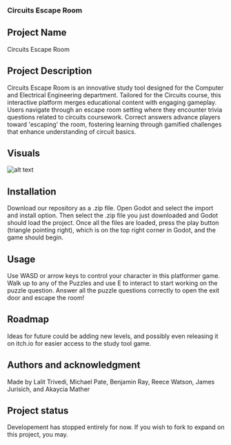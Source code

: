 ### Circuits Escape Room

## Project Name
Circuits Escape Room

## Project  Description
Circuits Escape Room is an innovative study tool designed for the Computer and Electrical Engineering department. Tailored for the Circuits course, this interactive platform merges educational content with engaging gameplay. Users navigate through an escape room setting where they encounter trivia questions related to circuits coursework. Correct answers advance players toward 'escaping' the room, fostering learning through gamified challenges that enhance understanding of circuit basics.

## Visuals
![alt text](https://github.com/lalittrivedi98/circuits-escape-room/blob/main/gameplay.jpg?raw=true)

## Installation
Download our repository as a .zip file. Open Godot and select the import and install option. Then select the .zip file you just downloaded and Godot should load the project. Once all the files are loaded, press the play button (triangle pointing right), which is on the top right corner in Godot, and the game should begin.

## Usage
Use WASD or arrow keys to control your character in this platformer game. Walk up to any of the Puzzles and use E to interact to start working on the puzzle question. Answer all the puzzle questions correctly to open the exit door and escape the room!

## Roadmap
Ideas for future could be adding new levels, and possibly even releasing it on itch.io for easier access to the study tool game.

## Authors and acknowledgment
Made by Lalit Trivedi, Michael Pate, Benjamin Ray, Reece Watson, James Jurisich, and Akaycia Mather

## Project status
Developement has stopped entirely for now. If you wish to fork to expand on this project, you may.
